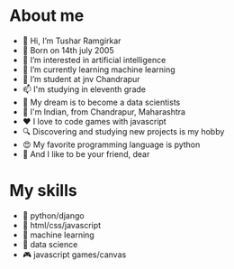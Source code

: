 # About me
- 👋 Hi, I’m Tushar Ramgirkar
- 👶 Born on 14th july 2005
- 👀 I’m interested in artificial intelligence
- 🌱 I’m currently learning machine learning
- 💞️ I’m student at jnv Chandrapur
- 📫 I'm studying in eleventh grade
- 📠 My dream is to become a data scientists
- 🏡 I'm Indian, from Chandrapur, Maharashtra
- ❤ I love to code games with javascript
- 🔍 Discovering and studying new projects is my hobby
- 😍 My favorite programming language is python
- 🤝 And I like to be your friend, dear

# My skills
- 🐎 python/django
- 🐍 html/css/javascript
- 🤖 machine learning
- 🔬 data science
- 🎮 javascript games/canvas

<!---
tushar-ramgirkar/tushar-ramgirkar is a ✨ special ✨ repository because its `README.md` (this file) appears on your GitHub profile.
You can click the Preview link to take a look at your changes.
--->
